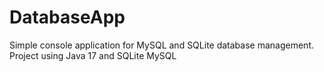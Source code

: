 # DatabaseApp
Simple console application for MySQL and SQLite database management.
Project using Java 17 and SQLite MySQL
